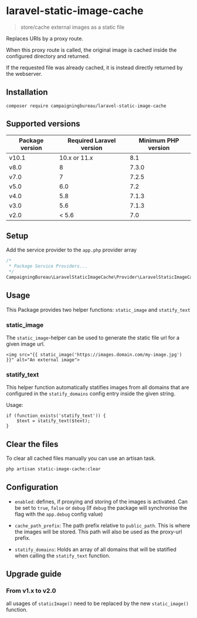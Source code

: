 # laravel-static-image-cache

> store/cache external images as a static file

Replaces URIs by a proxy route.

When this proxy route is called, the original image is cached inside the configured directory and returned.

If the requested file was already cached, it is instead directly returned by the webserver.

## Installation

```
composer require campaigningbureau/laravel-static-image-cache
```

## Supported versions

| Package version | Required Laravel version | Minimum PHP version |
|-----------------|--------------------------|---------------------|
| v10.1           | 10.x or 11.x             | 8.1                 |
| v8.0            | 8                        | 7.3.0               |
| v7.0            | 7                        | 7.2.5               |
| v5.0            | 6.0                      | 7.2                 |
| v4.0            | 5.8                      | 7.1.3               |
| v3.0            | 5.6                      | 7.1.3               |
| v2.0            | < 5.6                    | 7.0                 |

## Setup

Add the service provider to the `app.php` provider array
```php
/*
 * Package Service Providers...
 */
CampaigningBureau\LaravelStaticImageCache\Provider\LaravelStaticImageCacheProvider::class,
```

## Usage

This Package provides two helper functions: `static_image` and `statify_text`

### static_image

The `static_image`-helper can be used to generate the static file url for a given image url.

```blade
<img src="{{ static_image('https://images.domain.com/my-image.jpg') }}" alt="An external image">
```

### statify_text

This helper function automatically statifies images from all domains that are configured in the `statify_domains` config entry inside the given string.

Usage:

```blade
if (function_exists('statify_text')) {
    $text = statify_text($text);
}
```

## Clear the files
To clear all cached files manually you can use an artisan task.
```bash
php artisan static-image-cache:clear
```

## Configuration

- `enabled`: defines, if proxying and storing of the images is activated. Can be set to `true`, `false` or `debug` (If `debug` the package will synchronise the flag with the `app.debug` config value)

- `cache_path_prefix`: The path prefix relative to `public_path`. This is where the images will be stored. This path will also be used as the proxy-url prefix.

- `statify_domains`: Holds an array of all domains that will be statified when calling the `statify_text` function.

## Upgrade guide

### From v1.x to v2.0

all usages of `staticImage()` need to be replaced by the new `static_image()` function.
